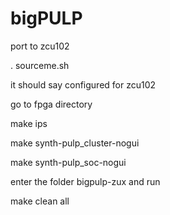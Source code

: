 # bigPULP

port to zcu102

. sourceme.sh

it should say configured for zcu102

go to fpga directory 

make ips

make synth-pulp_cluster-nogui

make synth-pulp_soc-nogui

enter the folder bigpulp-zux and run

make clean all